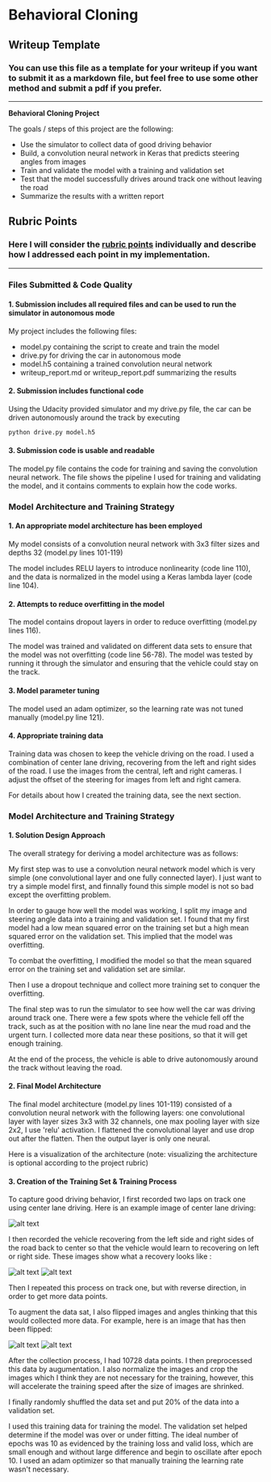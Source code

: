 # **Behavioral Cloning** 

## Writeup Template

### You can use this file as a template for your writeup if you want to submit it as a markdown file, but feel free to use some other method and submit a pdf if you prefer.

---

**Behavioral Cloning Project**

The goals / steps of this project are the following:
* Use the simulator to collect data of good driving behavior
* Build, a convolution neural network in Keras that predicts steering angles from images
* Train and validate the model with a training and validation set
* Test that the model successfully drives around track one without leaving the road
* Summarize the results with a written report


[//]: # (Image References)

[image2]: ./examples/image2.jpg "Center Image"
[image3]: ./examples/image3.jpg "Recovery Image"
[image4]: ./examples/image4.jpg "Recovery Image"
[image6]: ./examples/image6.jpg "Normal Image"
[image7]: ./examples/image7.jpg "Flipped Image"

## Rubric Points
### Here I will consider the [rubric points](https://review.udacity.com/#!/rubrics/432/view) individually and describe how I addressed each point in my implementation.  

---
### Files Submitted & Code Quality

#### 1. Submission includes all required files and can be used to run the simulator in autonomous mode

My project includes the following files:
* model.py containing the script to create and train the model
* drive.py for driving the car in autonomous mode
* model.h5 containing a trained convolution neural network 
* writeup_report.md or writeup_report.pdf summarizing the results

#### 2. Submission includes functional code
Using the Udacity provided simulator and my drive.py file, the car can be driven autonomously around the track by executing 
```sh
python drive.py model.h5
```

#### 3. Submission code is usable and readable

The model.py file contains the code for training and saving the convolution neural network. The file shows the pipeline I used for training and validating the model, and it contains comments to explain how the code works.

### Model Architecture and Training Strategy

#### 1. An appropriate model architecture has been employed

My model consists of a convolution neural network with 3x3 filter sizes and depths 32 (model.py lines 101-119) 

The model includes RELU layers to introduce nonlinearity (code line 110), and the data is normalized in the model using a Keras lambda layer (code line 104). 

#### 2. Attempts to reduce overfitting in the model

The model contains dropout layers in order to reduce overfitting (model.py lines 116). 

The model was trained and validated on different data sets to ensure that the model was not overfitting (code line 56-78). The model was tested by running it through the simulator and ensuring that the vehicle could stay on the track.

#### 3. Model parameter tuning

The model used an adam optimizer, so the learning rate was not tuned manually (model.py line 121).

#### 4. Appropriate training data

Training data was chosen to keep the vehicle driving on the road. I used a combination of center lane driving, recovering from the left and right sides of the road.
I use the images from the central, left and right cameras. I adjust the offset of the steering for images from left and right camera.

For details about how I created the training data, see the next section. 

### Model Architecture and Training Strategy

#### 1. Solution Design Approach

The overall strategy for deriving a model architecture was as follows:

My first step was to use a convolution neural network model which is very simple (one convolutional layer and one fully connected layer).
I just want to try a simple model first, and finnally found this simple model is not so bad except the overfitting problem.

In order to gauge how well the model was working, I split my image and steering angle data into a training and validation set. I found that my first model had a low mean squared error on the training set but a high mean squared error on the validation set. This implied that the model was overfitting. 

To combat the overfitting, I modified the model so that the mean squared error on the training set and validation set are similar.

Then I use a dropout technique and collect more training set to conquer the overfitting.

The final step was to run the simulator to see how well the car was driving around track one. There were a few spots where the vehicle fell off the track,
such as at the position with no lane line near the mud road and the urgent turn. I collected more data near these positions, so that it will get enough training.

At the end of the process, the vehicle is able to drive autonomously around the track without leaving the road.

#### 2. Final Model Architecture

The final model architecture (model.py lines 101-119) consisted of a convolution neural network with the following layers:
one convolutional layer with layer sizes 3x3 with 32 channels, one max pooling layer with size 2x2, I use 'relu' activation.
I flattened the convolutional layer and use drop out after the flatten. Then the output layer is only one neural.

Here is a visualization of the architecture (note: visualizing the architecture is optional according to the project rubric)


#### 3. Creation of the Training Set & Training Process

To capture good driving behavior, I first recorded two laps on track one using center lane driving. Here is an example image of center lane driving:

![alt text][image2]

I then recorded the vehicle recovering from the left side and right sides of the road back to center so that the vehicle would learn to recovering on left or right side.
These images show what a recovery looks like :

![alt text][image3]
![alt text][image4]

Then I repeated this process on track one, but with reverse direction, in order to get more data points.

To augment the data sat, I also flipped images and angles thinking that this would collected more data. For example, here is an image that has then been flipped:

![alt text][image6]
![alt text][image7]

 
After the collection process, I had 10728 data points. I then preprocessed this data by augumentation. I also normalize the images and crop the images which
I think they are not necessary for the training, however, this will accelerate the training speed after the size of images are shrinked.


I finally randomly shuffled the data set and put 20% of the data into a validation set. 

I used this training data for training the model. The validation set helped determine if the model was over or under fitting. 
The ideal number of epochs was 10 as evidenced by the training loss and valid loss, which are small enough and without large difference and begin to oscillate after epoch 10.
I used an adam optimizer so that manually training the learning rate wasn't necessary.
